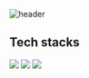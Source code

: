 ![header](https://capsule-render.vercel.app/api?type=waving&color=auto&height=300&section=header&fontSize=90)

## Tech stacks
<img src="https://img.shields.io/badge/HTML-#E34F26?style=flat-square&logo=HTML5&logoColor=white"/>
<img src="https://img.shields.io/badge/CSS-#1572B6?style=flat-square&logo=CSS3&logoColor=white"/>
<img src="https://img.shields.io/badge/Javascript-#1572B6?style=flat-square&logo=JavaScript&logoColor=white"/>
